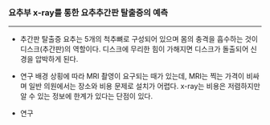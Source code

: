 ### 요추부 x-ray를 통한 요추추간판 탈출증의 예측
---
* 추간판 탈출증
  요추는 5개의 척추뼈로 구성되어 있으며 몸의 충격을 흡수하는 것이 디스크(추간판)의 역할이다.
  디스크에 무리한 힘이 가해지면 디스크가 돌출되어 신경을 압박하게 된다.

* 연구 배경
  상횡에 따라 MRI 촬영이 요구되는 때가 있는데, MRI는 찍는 가격이 비싸며 일반 의원에서는 장소와 비용 문제로 설치가 어렵다.
  x-ray는 비용은 저렴하지만 알 수 있는 정보에 한계가 있다는 단점이 있다.
  
* 연구 
